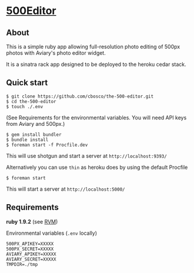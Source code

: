 # [500Editor](http://the-500-editor.herokuapp.com/)

## About

This is a simple ruby app allowing full-resolution photo editing of 500px photos with Aviary's photo editor widget.

It is a sinatra rack app designed to be deployed to the heroku cedar stack.

## Quick start

    $ git clone https://github.com/cbosco/the-500-editor.git
    $ cd the-500-editor
    $ touch ./.env

(See Requirements for the environmental variables.  You will need API keys from Aviary and 500px.)

    $ gem install bundler
    $ bundle install
    $ foreman start -f Procfile.dev
    
This will use shotgun and start a server at `http://localhost:9393/`

Alternatively you can use `thin` as heroku does by using the default Procfile

    $ foreman start
    
This will start a server at `http://localhost:5000/`


## Requirements

**ruby 1.9.2**  (see [RVM](https://rvm.io//))

Environmental variables (`.env` locally)

    500PX_APIKEY=XXXXX
    500PX_SECRET=XXXXX
    AVIARY_APIKEY=XXXXX
    AVIARY_SECRET=XXXXX
    TMPDIR=./tmp
